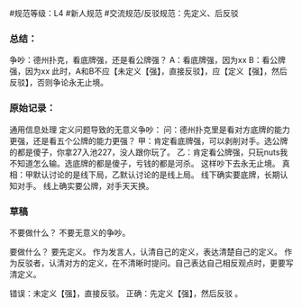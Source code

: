 #规范等级：L4
#新人规范
#交流规范/反驳规范：先定义、后反驳
### 总结：
争吵：德州扑克，看底牌强，还是看公牌强？
A：看底牌强，因为xx
B：看公牌强，因为xx
此时，A和B不应【未定义【强】，直接反驳】，应【定义【强】，然后反驳】，否则争论永无止境。

### 原始记录：
通用信息处理
定义问题导致的无意义争吵： 
问：德州扑克里是看对方底牌的能力更强，还是看五个公牌的能力更强？ 
甲：肯定看底牌强，可以剥削对手。选公牌的都是傻子，你拿27入池227，没人跟你玩了。 
乙：肯定看公牌强，只玩nuts我不知道怎么输。选底牌的都是傻子，亏钱的都是河杀。
这样吵下去永无止境。 
真相：甲默认讨论的是线下局，乙默认讨论的是线上局。 
线下确实要底牌，长期认知对手。 
线上确实要公牌，对手天天换。


### 草稿
不要做什么？
不要无意义的争吵。 

要做什么？
要先定义。 作为发言人，认清自己的定义，表达清楚自己的定义。 作为反驳者，认清对方的定义，在不清晰时提问。自己表达自己相反观点时，更要写清定义。 

错误：未定义【强】，直接反驳。
正确：先定义【强】，然后反驳 。

